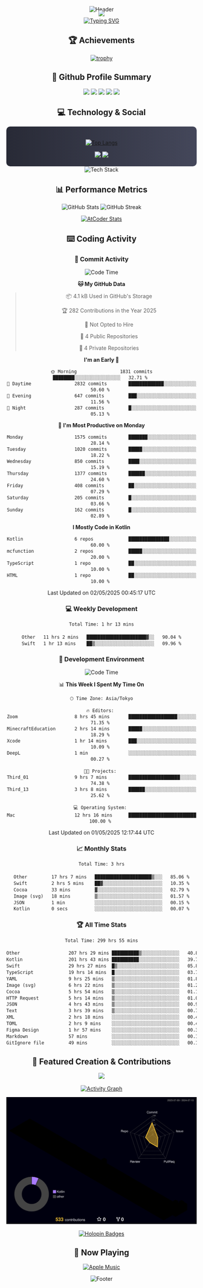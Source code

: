 <div align="center">
  
![Header](https://capsule-render.vercel.app/api?type=waving&color=gradient&customColorList=12&height=300&section=header&text=Welcome%20to%20Batapii's%20Universe&fontSize=50&animation=fadeIn&fontAlignY=40&desc=Android%20Developer%20|%20Kotlin%20LOVE%20)

<div style="margin-top: -20px;">
  <img src="https://readme-typing-svg.herokuapp.com/?lines=Crafting+Android+Experiences;Building+Tomorrow's+Apps+Today;Always+Learning,+Always+Growing&font=Fira%20Code&center=true&width=440&height=45&color=f75c7e&vCenter=true&size=22&pause=1000">
</div>

<a href="https://git.io/typing-svg">
  <img src="https://readme-typing-svg.demolab.com?font=Fira+Code&weight=600&size=28&duration=4000&pause=1000&center=true&vCenter=true&width=800&lines=Hey+there!+I'm+Batapii+%F0%9F%91%8B;Android+Developer+from+Japan+%F0%9F%87%AF%F0%9F%87%B5" alt="Typing SVG" />
</a>

## 🏆 Achievements

[![trophy](https://github-profile-trophy.vercel.app/?username=batapii&theme=onestar&no-frame=true&no-bg=true&column=8&rank=SECRET,SSS,SS,S,AAA,AA,A,B,C,?&margin-w=10&margin-h=10)](https://github.com/ryo-ma/github-profile-trophy)

## 🎯 Github Profile Summary

<div align="center">
  <img src="http://github-profile-summary-cards.vercel.app/api/cards/profile-details?username=batapii&theme=radical" />
  <img src="http://github-profile-summary-cards.vercel.app/api/cards/repos-per-language?username=batapii&theme=radical" />
  <img src="http://github-profile-summary-cards.vercel.app/api/cards/most-commit-language?username=batapii&theme=radical" />
  <img src="http://github-profile-summary-cards.vercel.app/api/cards/stats?username=batapii&theme=radical" />
  <img src="http://github-profile-summary-cards.vercel.app/api/cards/productive-time?username=batapii&theme=radical" />
</div>

## 💻 Technology & Social

<div align="center" style="background: linear-gradient(to right, #282A36, #44475A); padding: 20px; border-radius: 10px;">

[![Top Langs](https://github-readme-stats.vercel.app/api/top-langs/?username=batapii
)](https://github.com/anuraghazra/github-readme-stats)

<div style="margin-top: 15px">
<a href="https://github.com/batapii"><img src="https://img.shields.io/github/followers/batapii?style=for-the-badge&logo=github&label=Follow&color=ff6e96&labelColor=282A36"/></a>
<a href="https://twitter.com/batapii3939"><img src="https://img.shields.io/twitter/follow/batapii?style=for-the-badge&logo=twitter&color=1DA1F2&labelColor=282A36&label= Twitter"/></a>
</div>

</div>

<div align="center">
<img src="https://github-readme-tech-stack.vercel.app/api/cards?title=Tech+Stack&align=center&titleAlign=center&fontSize=20&lineHeight=10&lineCount=4&theme=github_dark&width=800&bg=%230D1117&badge=%23161B22&border=%2321262D&titleColor=%2358A6FF&line1=kotlin%2Ckotlin%2C0095D5%3Bandroid%2Candroid%2C00ff00%3Bjetpackcompose%2Cjetpack%2C4285F4%3B&line2=swift%2Cswift%2CFA7343%3Bfirebase%2Cfirebase%2CFFCA28%3Bgithub%2Cgithub%2C181717%3B&line3=typescript%2Ctypescript%2C3178C6%3Bgraphql%2Cgraphql%2CE10098%3Bsupabase%2Csupabase%2C3FCF8E%3B&line4=gradle%2Cgradle%2C02303A%3Bgitkraken%2Cgitkraken%2C179287%3Bpostman%2Cpostman%2CFF6C37%3B" alt="Tech Stack" />
</div>



## 📊 Performance Metrics

<div align="center">

![GitHub Stats](https://github-readme-stats.vercel.app/api?username=batapii&show_icons=true&theme=radical&hide_border=true&bg_color=0D1117)
![GitHub Streak](https://github-readme-streak-stats.herokuapp.com/?user=batapii&theme=radical&hide_border=true&background=0D1117)

[![AtCoder Stats](https://atcoder-readme-stats.vercel.app/stats/batapii3939?theme=dark&show_history=5&width=495)](https://github.com/iwbc-mzk/atcoder-readme-stats)

</div>

## ⌨️ Coding Activity

### 🌟 Commit Activity
<!--START_SECTION:commit-stats-->
![Code Time](http://img.shields.io/badge/Code%20Time-511%20hrs%2052%20mins-blue)

**🐱 My GitHub Data** 

> 📦 4.1 kB Used in GitHub's Storage 
 > 
> 🏆 282 Contributions in the Year 2025
 > 
> 🚫 Not Opted to Hire
 > 
> 📜 4 Public Repositories 
 > 
> 🔑 4 Private Repositories 
 > 
**I'm an Early 🐤** 

```text
🌞 Morning                1831 commits        ████████░░░░░░░░░░░░░░░░░   32.71 % 
🌆 Daytime                2832 commits        █████████████░░░░░░░░░░░░   50.60 % 
🌃 Evening                647 commits         ███░░░░░░░░░░░░░░░░░░░░░░   11.56 % 
🌙 Night                  287 commits         █░░░░░░░░░░░░░░░░░░░░░░░░   05.13 % 
```
📅 **I'm Most Productive on Monday** 

```text
Monday                   1575 commits        ███████░░░░░░░░░░░░░░░░░░   28.14 % 
Tuesday                  1020 commits        █████░░░░░░░░░░░░░░░░░░░░   18.22 % 
Wednesday                850 commits         ████░░░░░░░░░░░░░░░░░░░░░   15.19 % 
Thursday                 1377 commits        ██████░░░░░░░░░░░░░░░░░░░   24.60 % 
Friday                   408 commits         ██░░░░░░░░░░░░░░░░░░░░░░░   07.29 % 
Saturday                 205 commits         █░░░░░░░░░░░░░░░░░░░░░░░░   03.66 % 
Sunday                   162 commits         █░░░░░░░░░░░░░░░░░░░░░░░░   02.89 % 
```


**I Mostly Code in Kotlin** 

```text
Kotlin                   6 repos             ███████████████░░░░░░░░░░   60.00 % 
mcfunction               2 repos             █████░░░░░░░░░░░░░░░░░░░░   20.00 % 
TypeScript               1 repo              ██░░░░░░░░░░░░░░░░░░░░░░░   10.00 % 
HTML                     1 repo              ██░░░░░░░░░░░░░░░░░░░░░░░   10.00 % 
```




 Last Updated on 02/05/2025 00:45:17 UTC
<!--END_SECTION:commit-stats-->

### 💻 Weekly Development
<!--START_SECTION:wakatime-->

```txt
Total Time: 1 hr 13 mins

Other   11 hrs 2 mins   ██████████████████████▓░░   90.04 %
Swift   1 hr 13 mins    ██▒░░░░░░░░░░░░░░░░░░░░░░   09.96 %
```

<!--END_SECTION:wakatime-->

### 🔨 Development Environment
<!--START_SECTION:dev-stats-->
![Code Time](http://img.shields.io/badge/Code%20Time-511%20hrs%2052%20mins-blue)

📊 **This Week I Spent My Time On** 

```text
🕑︎ Time Zone: Asia/Tokyo

🔥 Editors: 
Zoom                     8 hrs 45 mins       ██████████████████░░░░░░░   71.35 % 
MinecraftEducation       2 hrs 14 mins       █████░░░░░░░░░░░░░░░░░░░░   18.29 % 
Xcode                    1 hr 14 mins        ███░░░░░░░░░░░░░░░░░░░░░░   10.09 % 
DeepL                    1 min               ░░░░░░░░░░░░░░░░░░░░░░░░░   00.27 % 

🐱‍💻 Projects: 
Third_01                 9 hrs 7 mins        ███████████████████░░░░░░   74.38 % 
Third_13                 3 hrs 8 mins        ██████░░░░░░░░░░░░░░░░░░░   25.62 % 

💻 Operating System: 
Mac                      12 hrs 16 mins      █████████████████████████   100.00 % 
```


 Last Updated on 01/05/2025 12:17:44 UTC
<!--END_SECTION:dev-stats-->

### 📈 Monthly Stats
<!--START_SECTION:wakamonth-->

```txt
Total Time: 3 hrs

Other         17 hrs 7 mins   █████████████████████▒░░░   85.06 %
Swift         2 hrs 5 mins    ██▓░░░░░░░░░░░░░░░░░░░░░░   10.35 %
Cocoa         33 mins         ▓░░░░░░░░░░░░░░░░░░░░░░░░   02.79 %
Image (svg)   18 mins         ▒░░░░░░░░░░░░░░░░░░░░░░░░   01.57 %
JSON          1 min           ░░░░░░░░░░░░░░░░░░░░░░░░░   00.15 %
Kotlin        0 secs          ░░░░░░░░░░░░░░░░░░░░░░░░░   00.07 %
```

<!--END_SECTION:wakamonth-->

### 🏆 All Time Stats
<!--START_SECTION:wakaalltime-->

```txt
Total Time: 299 hrs 55 mins

Other                  207 hrs 29 mins ██████████▒░░░░░░░░░░░░░░   40.89 %
Kotlin                 201 hrs 43 mins ██████████░░░░░░░░░░░░░░░   39.75 %
Swift                  29 hrs 27 mins  █▒░░░░░░░░░░░░░░░░░░░░░░░   05.80 %
TypeScript             19 hrs 14 mins  █░░░░░░░░░░░░░░░░░░░░░░░░   03.79 %
YAML                   9 hrs 25 mins   ▒░░░░░░░░░░░░░░░░░░░░░░░░   01.86 %
Image (svg)            6 hrs 22 mins   ▒░░░░░░░░░░░░░░░░░░░░░░░░   01.26 %
Cocoa                  5 hrs 54 mins   ▒░░░░░░░░░░░░░░░░░░░░░░░░   01.16 %
HTTP Request           5 hrs 14 mins   ▒░░░░░░░░░░░░░░░░░░░░░░░░   01.03 %
JSON                   4 hrs 43 mins   ▒░░░░░░░░░░░░░░░░░░░░░░░░   00.93 %
Text                   3 hrs 39 mins   ▒░░░░░░░░░░░░░░░░░░░░░░░░   00.72 %
XML                    2 hrs 18 mins   ░░░░░░░░░░░░░░░░░░░░░░░░░   00.46 %
TOML                   2 hrs 9 mins    ░░░░░░░░░░░░░░░░░░░░░░░░░   00.43 %
Figma Design           1 hr 57 mins    ░░░░░░░░░░░░░░░░░░░░░░░░░   00.39 %
Markdown               57 mins         ░░░░░░░░░░░░░░░░░░░░░░░░░   00.19 %
GitIgnore file         49 mins         ░░░░░░░░░░░░░░░░░░░░░░░░░   00.16 %
```

<!--END_SECTION:wakaalltime-->


## 🌟 Featured Creation & Contributions

<div align="center">
  <a href="https://github.com/batapii/ToDoSNS">
    <img src="https://github-readme-stats.vercel.app/api/pin/?username=batapii&repo=ToDoSNS&theme=radical&hide_border=true&bg_color=0D1117" />
  </a>

[![Activity Graph](https://github-readme-activity-graph.vercel.app/graph?username=batapii&custom_title=Contribution%20Graph&hide_border=true&theme=radical&bg_color=0D1117)](https://github.com/ashutosh00710/github-readme-activity-graph)

![3D Contrib](./profile-3d-contrib/profile-night-rainbow.svg)

[![Holopin Badges](https://holopin.me/batapii)](https://holopin.io/@batapii)

</div>

## 🎵 Now Playing

<div align="center">
  
[![Apple Music](https://music-profile.rayriffy.com/theme/dark.svg?uid=001005.6598667d2ffd4a10a4f429edd0ba24c4.1156)](https://github.com/rayriffy/apple-music-github-profile)

</div>

![Footer](https://capsule-render.vercel.app/api?type=waving&color=gradient&customColorList=12&height=100&section=footer)

</div>

